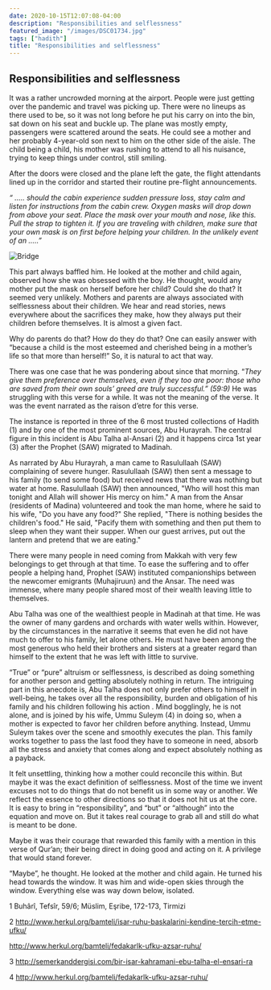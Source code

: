 ```yaml
---
date: 2020-10-15T12:07:08-04:00
description: "Responsibilities and selflessness"
featured_image: "/images/DSC01734.jpg"
tags: ["hadith"]
title: "Responsibilities and selflessness"
---
```

## Responsibilities and selflessness  

It was a rather uncrowded morning at the airport. People were just getting over the pandemic and travel was picking up. There were no lineups as there used to be, so it was not long before he put his carry on into the bin, sat down on his seat and buckle up. The plane was mostly empty, passengers were scattered around the seats. He could see a mother and her probably 4-year-old son next to him on the other side of the aisle. The child being a child, his mother was rushing to attend to all his nuisance, trying to keep things under control, still smiling.

After the doors were closed and the plane left the gate, the flight attendants lined up in the corridor and started their routine pre-flight announcements.

*“ ….. should the cabin experience sudden pressure loss, stay calm and listen for instructions from the cabin crew. Oxygen masks will drop down from above your seat. Place the mask over your mouth and nose, like this. Pull the strap to tighten it. If you are traveling with children, make sure that your own mask is on first before helping your children. In the unlikely event of an …..”*

![Bridge](/images/DSC01734.JPG)

This part always baffled him. He looked at the mother and child again, observed how she was obsessed with the boy. He thought, would any mother put the mask on herself before her child? Could she do that? It seemed very unlikely. Mothers and parents are always associated with selflessness about their children. We hear and read stories, news everywhere about the sacrifices they make, how they always put their children before themselves. It is almost a given fact. 

Why do parents do that? How do they do that? One can easily answer with “because a child is the most esteemed and cherished being in a mother’s life so that more than herself!” So, it is natural to act that way.

There was one case that he was pondering about since that morning. “*They give them preference over themselves, even if they too are poor: those who are saved from their own souls’ greed are truly successful.” (59:9)* He was struggling with this verse for a while. It was not the meaning of the verse. It was the event narrated as the raison d’etre for this verse. 

The instance is reported in three of the 6 most trusted collections of Hadith (1) and by one of the most prominent sources, Abu Hurayrah. The central figure in this incident is Abu Talha al-Ansari (2) and it happens circa 1st year (3) after the Prophet (SAW) migrated to Madinah. 

As narrated by Abu Hurayrah, a man came to Rasulullaah (SAW) complaining of severe hunger. Rasulullaah (SAW) then sent a message to his family (to send some food) but received news that there was nothing but water at home. Rasulullaah (SAW) then announced, "Who will host this man tonight and Allah will shower His mercy on him." A man from the Ansar (residents of Madina) volunteered and took the man home, where he said to his wife, "Do you have any food?" She replied, "There is nothing besides the children's food." He said, "Pacify them with something and then put them to sleep when they want their supper. When our guest arrives, put out the lantern and pretend that we are eating."

There were many people in need coming from Makkah with very few belongings to get through at that time. To ease the suffering and to offer people a helping hand, Prophet (SAW) instituted companionships between the newcomer emigrants (Muhajiruun) and the Ansar. The need was immense, where many people shared most of their wealth leaving little to themselves. 

Abu Talha was one of the wealthiest people in Madinah at that time. He was the owner of many gardens and orchards with water wells within. However, by the circumstances in the narrative it seems that even he did not have much to offer to his family, let alone others. He must have been among the most generous who held their brothers and sisters at a greater regard than himself to the extent that he was left with little to survive. 

“True” or “pure” altruism or selflessness, is described as doing something for another person and getting absolutely nothing in return. The intriguing part in this anecdote is, Abu Talha does not only prefer others to himself in well-being, he takes over all the responsibility, burden and obligation of his family and his children following his action . Mind bogglingly, he is not alone, and is joined by his wife, Ummu Suleym (4) in doing so, when a mother is expected to favor her children before anything. Instead, Ummu Suleym takes over the scene and smoothly executes the plan. This family works together to pass the last food they have to someone in need, absorb all the stress and anxiety that comes along and expect absolutely nothing as a payback. 

It felt unsettling, thinking how a mother could reconcile this within. But maybe it was the exact definition of selflessness. Most of the time we invent excuses not to do things that do not benefit us in some way or another. We reflect the essence to other directions so that it does not hit us at the core. It is easy to bring in “responsibility”, and “but” or “although” into the equation and move on. But it takes real courage to grab all and still do what is meant to be done. 

Maybe it was their courage that rewarded this family with a mention in this verse of Qur’an; their being direct in doing good and acting on it. A privilege that would stand forever.

“Maybe”, he thought. He looked at the mother and child again. He turned his head towards the window. It was him and wide-open skies through the window. Everything else was way down below, isolated.

 

 

 

1 Buhârî, Tefsîr, 59/6; Müslim, Eşribe, 172-173, Tirmizi

2 http://www.herkul.org/bamteli/isar-ruhu-baskalarini-kendine-tercih-etme-ufku/

 http://www.herkul.org/bamteli/fedakarlk-ufku-azsar-ruhu/

3 http://semerkanddergisi.com/bir-isar-kahramani-ebu-talha-el-ensari-ra

4 http://www.herkul.org/bamteli/fedakarlk-ufku-azsar-ruhu/

